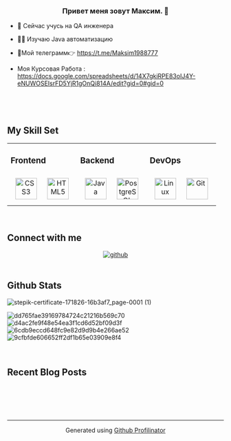 ### <div align="center">Привет меня зовут Максим. 🚀</div>  
  

- 🔭  Сейчас учусь на QA инженера  
  

-  👨‍💻 Изучаю Java автоматизацию   
  

- 🔎Мой телеграмм👉 https://t.me/Maksim1988777  
  

-   Моя Курсовая Работа : https://docs.google.com/spreadsheets/d/14X7gkiRPE83oIJ4Y-eNUWOSEIsrFD5YjR1gOnQi814A/edit?gid=0#gid=0
  

![]()  
  

![]()  
  

<br/>  


## My Skill Set  
<table><tr><td valign="top" width="33%">



### Frontend  
<div align="center">  
<a href="https://www.w3schools.com/css/" target="_blank"><img style="margin: 10px" src="https://profilinator.rishav.dev/skills-assets/css3-original-wordmark.svg" alt="CSS3" height="50" /></a>  
<a href="https://en.wikipedia.org/wiki/HTML5" target="_blank"><img style="margin: 10px" src="https://profilinator.rishav.dev/skills-assets/html5-original-wordmark.svg" alt="HTML5" height="50" /></a>  
</div>

</td><td valign="top" width="33%">



### Backend  
<div align="center">  
<a href="https://www.java.com/" target="_blank"><img style="margin: 10px" src="https://profilinator.rishav.dev/skills-assets/java-original-wordmark.svg" alt="Java" height="50" /></a>  
<a href="https://www.postgresql.org/" target="_blank"><img style="margin: 10px" src="https://profilinator.rishav.dev/skills-assets/postgresql-original-wordmark.svg" alt="PostgreSQL" height="50" /></a>  
</div>

</td><td valign="top" width="33%">



### DevOps  
<div align="center">  
<a href="https://www.linux.org/" target="_blank"><img style="margin: 10px" src="https://profilinator.rishav.dev/skills-assets/linux-original.svg" alt="Linux" height="50" /></a>  
<a href="https://github.com/" target="_blank"><img style="margin: 10px" src="https://profilinator.rishav.dev/skills-assets/git-scm-icon.svg" alt="Git" height="50" /></a>  
</div>

</td></tr></table>  

<br/>  


## Connect with me  
<div align="center">
<a href="https://github.com/maksim19881988" target="_blank">
<img src=https://img.shields.io/badge/github-%2324292e.svg?&style=for-the-badge&logo=github&logoColor=white alt=github style="margin-bottom: 5px;" />
</a>  
</div>  
  

<br/>  


## Github Stats 

![stepik-certificate-171826-16b3af7_page-0001 (1)](https://github.com/user-attachments/assets/9801edbc-222a-430c-8b42-3ade66f70519)

![dd765fae39169784724c21216b569c70](https://github.com/user-attachments/assets/e0ab901e-b946-4437-9a52-0982ac24bf02)
![d4ac2fe9f48e54ea3f1cd6d52bf09d3f](https://github.com/user-attachments/assets/8bef8723-16f8-42cb-8178-7ae155028229)
![6cdb9eccd648fc9e82d9d9b4e266ae52](https://github.com/user-attachments/assets/8012f68c-cffe-49ca-806d-51909df5cde4)
 ![9cfbfde606652ff2df1b65e03909e8f4](https://github.com/user-attachments/assets/ab472773-8e89-4bc0-b5a3-595766ef34c6)
 

<br/>  


## Recent Blog Posts  
  

<br/>  

  

<br/>  

  

<br/>  


<br />

----
<div align="center">Generated using <a href="https://profilinator.rishav.dev/" target="_blank">Github Profilinator</a></div>
